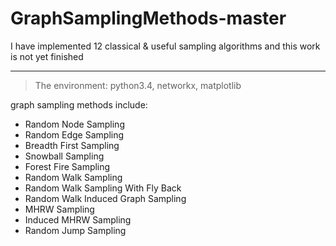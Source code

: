 # GraphSamplingMethods-master
I have implemented 12 classical &amp; useful sampling algorithms and this work is not yet finished
* * *
> The environment: python3.4, networkx, matplotlib

graph sampling methods include:
+ Random Node Sampling
+ Random Edge Sampling
+ Breadth First Sampling
+ Snowball Sampling
+ Forest Fire Sampling
+ Random Walk Sampling
+ Random Walk Sampling With Fly Back
+ Random Walk Induced Graph Sampling
+ MHRW Sampling
+ Induced MHRW Sampling
+ Random Jump Sampling
